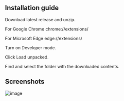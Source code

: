**Installation guide**
-----------------------

  Download latest release and unzip.
  
  For Google Chrome chrome://extensions/
  
  For Microsoft Edge edge://extensions/
  
  Turn on Developer mode.
  
  Click Load unpacked.
  
  Find and select the folder with the downloaded contents.

Screenshots
-----------------------

![image](https://github.com/user-attachments/assets/fa7beed2-47a7-4809-a06e-df50c3497b59)


